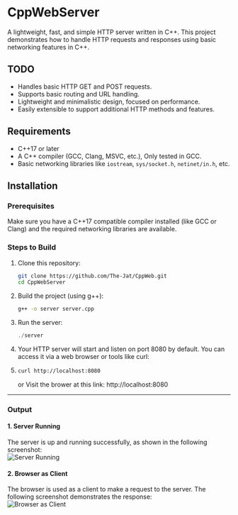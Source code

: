 # CppWebServer

A lightweight, fast, and simple HTTP server written in C++. This project demonstrates how to handle HTTP requests and responses using basic networking features in C++.

## TODO

- Handles basic HTTP GET and POST requests.
- Supports basic routing and URL handling.
- Lightweight and minimalistic design, focused on performance.
- Easily extensible to support additional HTTP methods and features.

## Requirements

- C++17 or later
- A C++ compiler (GCC, Clang, MSVC, etc.), Only tested in GCC.
- Basic networking libraries like `iostream`, `sys/socket.h`, `netinet/in.h`, etc.

## Installation

### Prerequisites

Make sure you have a C++17 compatible compiler installed (like GCC or Clang) and the required networking libraries are available.

### Steps to Build

1. Clone this repository:
   ```bash
   git clone https://github.com/The-Jat/CppWeb.git
   cd CppWebServer
2. Build the project (using g++):
   ```bash
   g++ -o server server.cpp
   ```
3. Run the server:
   ```c
   ./server
   ```
4. Your HTTP server will start and listen on port 8080 by default. You can access it via a web browser or tools like curl:
5. ```bash
   curl http://localhost:8080
   ```
   or Visit the brower at this link: http://localhost:8080

---
### Output

#### 1. Server Running  
The server is up and running successfully, as shown in the following screenshot:  
![Server Running](screenshots/server_running.png "Server Running")


#### 2. Browser as Client  
The browser is used as a client to make a request to the server. The following screenshot demonstrates the response:  
![Browser as Client](screenshots/browser_as_client.png "Browser as Client")
